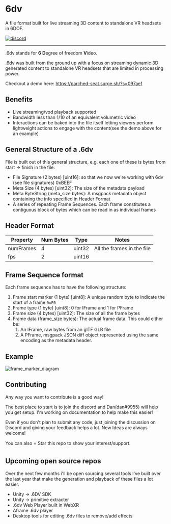# 6dv

A file format built for live streaming 3D content to standalone VR headsets in 6DOF.

<a href="https://discord.gg/RHprFfuBte"><img alt="discord" src="https://img.shields.io/badge/Discord-Community-green"/></a>

------

.6dv stands for **6** **D**egree of freedom **V**ideo. 

.6dv was built from the ground up with a focus on streaming dynamic 3D generated content to standalone VR headsets that are limited in processing power.

Checkout a demo here: https://parched-seat.surge.sh/?s=097aef

## Benefits
*  Live streaming/vod playback supported
*  Bandwidth less than 1/10 of an equivalent volumetric video
*  Interactions can be baked into the file itself letting viewers perform lightweight actions to engage with the content(see the demo above for an example)


## General Structure of a .6dv
File is built out of this general structure, e.g. each one of these is bytes from start -> finish in the file:

* File Signature (2 bytes) [uint16]: so that we now we're working with 6dv (see file signatures) 0xBEEF
* Meta Size (4 bytes) [uint32]: The size of the metadata payload
* Meta ByteString (meta_size bytes): A msgpack metadata object containing the info specified in Header Format
* A series of repeating Frame Sequences. Each frame constitutes a contiguous block of bytes which can be read in as individual frames

## Header Format

| Property  | Num Bytes | Type | Notes |
| ------------- | ------------- | -------------| -------------|
| numFrames  | 4  | uint32 | All the frames in the file |
| fps  | 2  | uint16 | |




## Frame Sequence format
Each frame sequence has to have the following structure:

1. Frame start marker (1 byte) [uint8]: A unique random byte to indicate the start of a frame `0xF0`
1. Frame type (1 byte) [uint8]: 0 for IFrame and 1 for PFrame
1. Frame size (4 bytes) [uint32]: The size of all the frame bytes
1. Frame data (frame_size bytes): The actual frame data. This could either be:
    1. An IFrame, raw bytes from an glTF GLB file
    1. A PFrame, msgpack JSON diff object represented using the same encoding as the metadata header.

## Example
![frame_marker_diagram](https://user-images.githubusercontent.com/8617779/135314518-603c867f-2aeb-48bb-8f72-398a845c17b7.jpg)



## Contributing

Any way you want to contribute is a good way!

The best place to start is to join the discord and Dan(dan#9955) will help you get setup. I'm working on documentation to help make this easier!

Even if you don't plan to submit any code, just joining the discussion on Discord and giving your feedback helps a lot. New Ideas are always welcome!

You can also ⭐ Star this repo to show your interest/support.


## Upcoming open source repos

Over the next few months i'll be open sourcing several tools I've built over the last year that make the generation and playback of these files a lot easier.

* Unity -> .6DV SDK
* Unity -> primitive extracter
* .6dv Web Player built in WebXR
* Aframe .6dv player
* Desktop tools for editing .6dv files to remove/add effects

